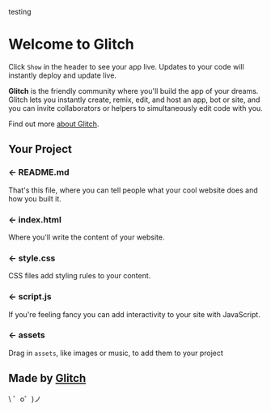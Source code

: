 testing


Welcome to Glitch
=================

Click `Show` in the header to see your app live. Updates to your code will instantly deploy and update live.

**Glitch** is the friendly community where you'll build the app of your dreams. Glitch lets you instantly create, remix, edit, and host an app, bot or site, and you can invite collaborators or helpers to simultaneously edit code with you.

Find out more [about Glitch](https://glitch.com/about).


Your Project
------------

### ← README.md

That's this file, where you can tell people what your cool website does and how you built it.

### ← index.html

Where you'll write the content of your website. 

### ← style.css

CSS files add styling rules to your content.

### ← script.js

If you're feeling fancy you can add interactivity to your site with JavaScript.

### ← assets

Drag in `assets`, like images or music, to add them to your project

Made by [Glitch](https://glitch.com/)
-------------------

\ ゜o゜)ノ
